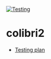 [![Testing](https://github.com/qarlosalberto/colibri2/actions/workflows/ci.yml/badge.svg)](https://github.com/qarlosalberto/colibri2/actions/workflows/ci.yml)

# colibri2

- [Testing plan](./docs/testing_plan.md)
